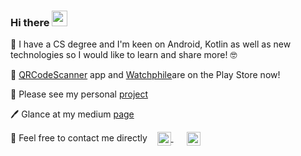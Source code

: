 ### Hi there <a href="https://www.gautamkrishnar.com/"><img src="https://media.giphy.com/media/hvRJCLFzcasrR4ia7z/giphy.gif" width="25px"></a>


🚀 I have a CS degree and I'm keen on Android, Kotlin as well as new technologies so I would like to learn and share more! 🤓

🔭 [QRCodeScanner](https://play.google.com/store/apps/details?id=com.gobirdie.qrcodeapp) app and [Watchphile](https://play.google.com/store/apps/details?id=com.gobirdie.watchphile)are on the Play Store now!

👀 Please see my personal [project](https://github.com/BegumYazici/PopcornApp)

🖊 Glance at my medium [page](https://yazicibegum.medium.com/)

💌 Feel free to contact me directly 
  &nbsp;&nbsp;
  <a href="https://www.linkedin.com/in/begumyazici/" target="_blank" style='margin-right:10px'>
    <img align="center" src="https://cdn.jsdelivr.net/npm/simple-icons@3.0.1/icons/linkedin.svg" alt="linkedin" height="22px" width="22px" />
  </a>
  &nbsp;&nbsp;
  <a href="mailto:yazicibegum@gmail.com" target="_blank">
    <img align="center" src="https://cdn.jsdelivr.net/npm/simple-icons@3.0.1/icons/protonmail.svg" alt="email" height="22px" width="22px" />
  </a>

